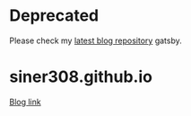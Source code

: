 # Deprecated
Please check my [latest blog repository](https://github.com/siner308/blog) gatsby.

# siner308.github.io
[Blog link](https://siner308.github.io)

